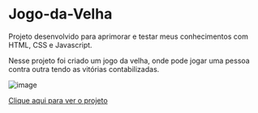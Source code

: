 # Jogo-da-Velha

Projeto desenvolvido para aprimorar e testar meus conhecimentos com HTML, CSS e Javascript.

Nesse projeto foi criado um jogo da velha, onde pode jogar uma pessoa contra outra tendo as vitórias contabilizadas.

![image](https://github.com/renanreisdev/Jogo-da-Velha/assets/81393388/00d907cd-3a5d-4a9e-afff-76deba9d5a19)


[Clique aqui para ver o projeto](https://renanreisdev.github.io/Jogo-da-Velha/)
